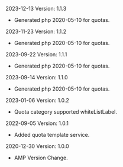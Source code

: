 2023-12-13 Version: 1.1.3
- Generated php 2020-05-10 for quotas.

2023-11-23 Version: 1.1.2
- Generated php 2020-05-10 for quotas.

2023-09-22 Version: 1.1.1
- Generated php 2020-05-10 for quotas.

2023-09-14 Version: 1.1.0
- Generated php 2020-05-10 for quotas.

2023-01-06 Version: 1.0.2
- Quota category supported whiteListLabel.

2022-09-05 Version: 1.0.1
- Added quota template service.

2020-12-30 Version: 1.0.0
- AMP Version Change.

